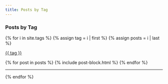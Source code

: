 ```yaml
---
title: Posts by Tag
---
```


### Posts by Tag

{% for i in site.tags %}
  {% assign tag = i | first %}
  {% assign posts = i | last %}

  <a href="#{{ tag | slugify }}" name="{{ tag | slugify }}" class="text-xl">{{ tag }}</a>

  <div class="flex flex-col space-y-8">
    {% for post in posts %}
      {% include post-block.html %}
    {% endfor %}
  </div>

  <hr />
{% endfor %}
